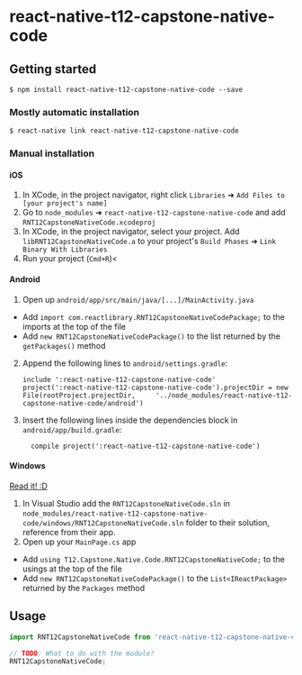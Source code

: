 
# react-native-t12-capstone-native-code

## Getting started

`$ npm install react-native-t12-capstone-native-code --save`

### Mostly automatic installation

`$ react-native link react-native-t12-capstone-native-code`

### Manual installation


#### iOS

1. In XCode, in the project navigator, right click `Libraries` ➜ `Add Files to [your project's name]`
2. Go to `node_modules` ➜ `react-native-t12-capstone-native-code` and add `RNT12CapstoneNativeCode.xcodeproj`
3. In XCode, in the project navigator, select your project. Add `libRNT12CapstoneNativeCode.a` to your project's `Build Phases` ➜ `Link Binary With Libraries`
4. Run your project (`Cmd+R`)<

#### Android

1. Open up `android/app/src/main/java/[...]/MainActivity.java`
  - Add `import com.reactlibrary.RNT12CapstoneNativeCodePackage;` to the imports at the top of the file
  - Add `new RNT12CapstoneNativeCodePackage()` to the list returned by the `getPackages()` method
2. Append the following lines to `android/settings.gradle`:
  	```
  	include ':react-native-t12-capstone-native-code'
  	project(':react-native-t12-capstone-native-code').projectDir = new File(rootProject.projectDir, 	'../node_modules/react-native-t12-capstone-native-code/android')
  	```
3. Insert the following lines inside the dependencies block in `android/app/build.gradle`:
  	```
      compile project(':react-native-t12-capstone-native-code')
  	```

#### Windows
[Read it! :D](https://github.com/ReactWindows/react-native)

1. In Visual Studio add the `RNT12CapstoneNativeCode.sln` in `node_modules/react-native-t12-capstone-native-code/windows/RNT12CapstoneNativeCode.sln` folder to their solution, reference from their app.
2. Open up your `MainPage.cs` app
  - Add `using T12.Capstone.Native.Code.RNT12CapstoneNativeCode;` to the usings at the top of the file
  - Add `new RNT12CapstoneNativeCodePackage()` to the `List<IReactPackage>` returned by the `Packages` method


## Usage
```javascript
import RNT12CapstoneNativeCode from 'react-native-t12-capstone-native-code';

// TODO: What to do with the module?
RNT12CapstoneNativeCode;
```
  